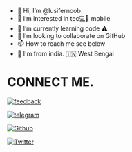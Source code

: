 - 👋 Hi, I’m @lusifernoob
- 👀 I’m interested in tec💻📱 mobile 
- 🌱 I’m currently learning code ⚠️
- 💞️ I’m looking to collaborate on  GitHub
- 📫 How to reach me see below
- 🏡 I'm from india. 🇮🇳 West Bengal 

# CONNECT ME.


[![feedback](https://img.shields.io/badge/LUSIFER-ffffff?style=for-the-badge&logo=feedback)](https://t.me/norx_bot)

[![telegram](https://img.shields.io/badge/LUSIFER-ffffff?style=for-the-badge&logo=telegram)](https://t.me/shado_hackers)

[![Github](https://img.shields.io/badge/LUSIFER-ffffff?style=for-the-badge&logo=github)](https://github.com/lusifernoob)

[![Twitter](https://img.shields.io/badge/Lusifer_noob🐦-ffffff?style=for-the-badge&logo=twitter)](https://twitter.com/Lusifer_noob/)
